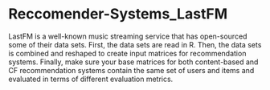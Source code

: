 # Reccomender-Systems_LastFM
LastFM is a well-known music streaming service that has open-sourced some of their data sets. First, the data sets are read in R. Then, the data sets is combined and reshaped to create input matrices for recommendation systems. Finally, make sure your base matrices for both content-based and CF recommendation systems contain the same set of users and items and evaluated in terms of different evaluation metrics.
